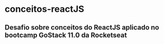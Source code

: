 # conceitos-reactJS

## Desafio sobre conceitos do ReactJS aplicado no bootcamp GoStack 11.0 da Rocketseat 
